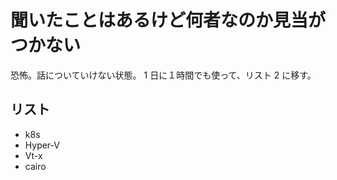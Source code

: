 # 聞いたことはあるけど何者なのか見当がつかない

恐怖。話についていけない状態。
1 日に１時間でも使って、リスト 2 に移す。

## リスト

- k8s
- Hyper-V
- Vt-x
- cairo
